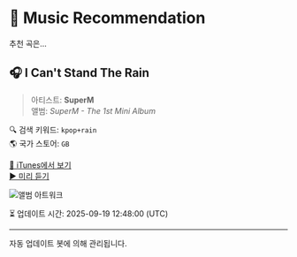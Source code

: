 
# 🎵 Music Recommendation

추천 곡은...

## 🎧 I Can't Stand The Rain  
> 아티스트: **SuperM**  
> 앨범: _SuperM - The 1st Mini Album_  

🔍 검색 키워드: `kpop+rain`  
🌎 국가 스토어: `GB`

[🔗 iTunes에서 보기](https://music.apple.com/gb/album/i-cant-stand-the-rain/1477917587?i=1477917598&uo=4)  
[▶️ 미리 듣기](https://audio-ssl.itunes.apple.com/itunes-assets/AudioPreview125/v4/c7/d0/72/c7d072e3-6799-36ab-b705-54bc5a11f318/mzaf_2952072964512113713.plus.aac.p.m4a)

![앨범 아트워크](https://is1-ssl.mzstatic.com/image/thumb/Music115/v4/f0/47/69/f0476948-1859-8fb7-c0ea-94465871f540/19UMGIM77186.rgb.jpg/100x100bb.jpg)

⏳ 업데이트 시간: 2025-09-19 12:48:00 (UTC)

---
자동 업데이트 봇에 의해 관리됩니다.
